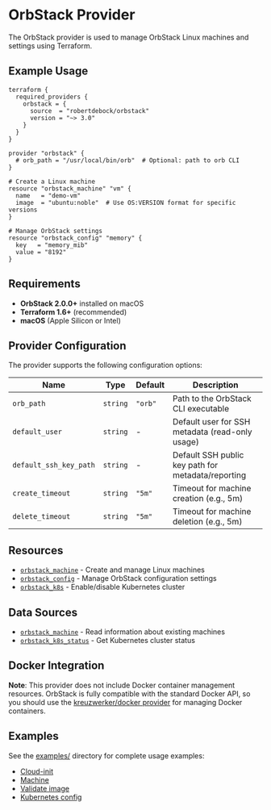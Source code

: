 # OrbStack Provider

The OrbStack provider is used to manage OrbStack Linux machines and settings using Terraform.

## Example Usage

```hcl
terraform {
  required_providers {
    orbstack = {
      source  = "robertdebock/orbstack"
      version = "~> 3.0"
    }
  }
}

provider "orbstack" {
  # orb_path = "/usr/local/bin/orb"  # Optional: path to orb CLI
}

# Create a Linux machine
resource "orbstack_machine" "vm" {
  name   = "demo-vm"
  image  = "ubuntu:noble"  # Use OS:VERSION format for specific versions
}

# Manage OrbStack settings
resource "orbstack_config" "memory" {
  key   = "memory_mib"
  value = "8192"
}
```

## Requirements

- **OrbStack 2.0.0+** installed on macOS
- **Terraform 1.6+** (recommended)
- **macOS** (Apple Silicon or Intel)

## Provider Configuration

The provider supports the following configuration options:

| Name | Type | Default | Description |
|------|------|---------|-------------|
| `orb_path` | `string` | `"orb"` | Path to the OrbStack CLI executable |
| `default_user` | `string` | - | Default user for SSH metadata (read-only usage) |
| `default_ssh_key_path` | `string` | - | Default SSH public key path for metadata/reporting |
| `create_timeout` | `string` | `"5m"` | Timeout for machine creation (e.g., 5m) |
| `delete_timeout` | `string` | `"5m"` | Timeout for machine deletion (e.g., 5m) |

## Resources

- [`orbstack_machine`](resources/machine.md) - Create and manage Linux machines
- [`orbstack_config`](resources/config.md) - Manage OrbStack configuration settings
- [`orbstack_k8s`](resources/k8s.md) - Enable/disable Kubernetes cluster

## Data Sources

- [`orbstack_machine`](data-sources/machine.md) - Read information about existing machines
- [`orbstack_k8s_status`](data-sources/k8s_status.md) - Get Kubernetes cluster status

## Docker Integration

**Note**: This provider does not include Docker container management resources. OrbStack is fully compatible with the standard Docker API, so you should use the [kreuzwerker/docker provider](https://registry.terraform.io/providers/kreuzwerker/docker/latest) for managing Docker containers.

## Examples

See the [examples/](../examples/) directory for complete usage examples:

- [Cloud-init](../examples/cloud-init/)
- [Machine](../examples/machine/)
- [Validate image](../examples/validate-image/)
- [Kubernetes config](../examples/k8s_config/)
